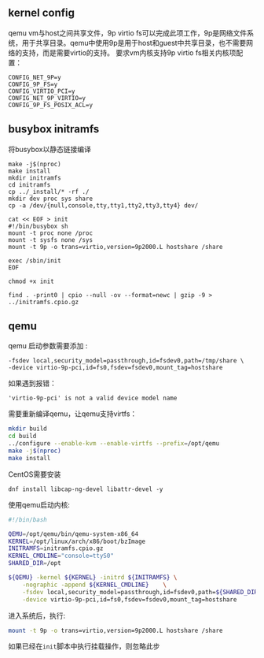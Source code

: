## kernel config
qemu vm与host之间共享文件，9p virtio fs可以完成此项工作，9p是网络文件系统，用于共享目录。qemu中使用9p是用于host和guest中共享目录，也不需要网络的支持，而是需要virtio的支持。
要求vm内核支持9p virtio fs相关内核项配置：
```
CONFIG_NET_9P=y
CONFIG_9P_FS=y
CONFIG_VIRTIO_PCI=y
CONFIG_NET_9P_VIRTIO=y
CONFIG_9P_FS_POSIX_ACL=y
```

## busybox initramfs
将busybox以静态链接编译
```shell
make -j$(nproc)
make install
mkdir initramfs
cd initramfs
cp ../_install/* -rf ./
mkdir dev proc sys share
cp -a /dev/{null,console,tty,tty1,tty2,tty3,tty4} dev/

cat << EOF > init
#!/bin/busybox sh
mount -t proc none /proc
mount -t sysfs none /sys
mount -t 9p -o trans=virtio,version=9p2000.L hostshare /share

exec /sbin/init
EOF

chmod +x init

find . -print0 | cpio --null -ov --format=newc | gzip -9 > ../initramfs.cpio.gz
```

## qemu
qemu 启动参数需要添加 :
```
-fsdev local,security_model=passthrough,id=fsdev0,path=/tmp/share \
-device virtio-9p-pci,id=fs0,fsdev=fsdev0,mount_tag=hostshare
```
如果遇到报错：
```
'virtio-9p-pci' is not a valid device model name
```
需要重新编译qemu，让qemu支持virtfs：
```bash
mkdir build
cd build
../configure --enable-kvm --enable-virtfs --prefix=/opt/qemu
make -j$(nproc)
make install
```
CentOS需要安装
```
dnf install libcap-ng-devel libattr-devel -y
```

使用qemu启动内核:
```bash
#!/bin/bash

QEMU=/opt/qemu/bin/qemu-system-x86_64
KERNEL=/opt/linux/arch/x86/boot/bzImage
INITRAMFS=initramfs.cpio.gz
KERNEL_CMDLINE="console=ttyS0"
SHARED_DIR=/opt

${QEMU} -kernel ${KERNEL} -initrd ${INITRAMFS} \
	-nographic -append ${KERNEL_CMDLINE}	\
	-fsdev local,security_model=passthrough,id=fsdev0,path=${SHARED_DIR}	\
	-device virtio-9p-pci,id=fs0,fsdev=fsdev0,mount_tag=hostshare
```

进入系统后，执行:
```bash
mount -t 9p -o trans=virtio,version=9p2000.L hostshare /share
```
如果已经在`init`脚本中执行挂载操作，则忽略此步